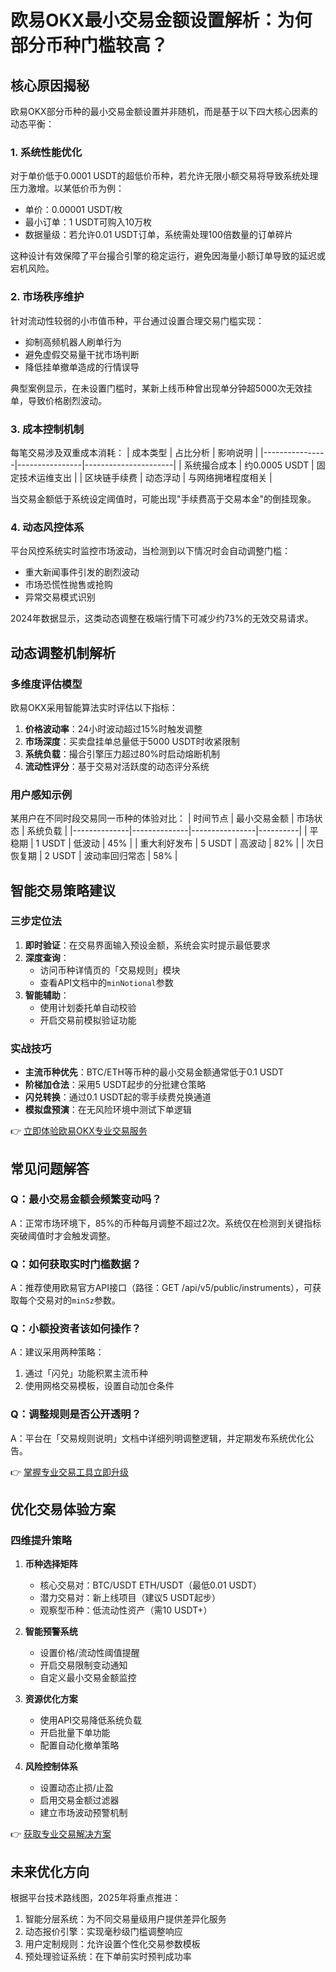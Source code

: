 # 欧易OKX最小交易金额设置解析：为何部分币种门槛较高？

## 核心原因揭秘

欧易OKX部分币种的最小交易金额设置并非随机，而是基于以下四大核心因素的动态平衡：

### 1. 系统性能优化
对于单价低于0.0001 USDT的超低价币种，若允许无限小额交易将导致系统处理压力激增。以某低价币为例：
- 单价：0.00001 USDT/枚
- 最小订单：1 USDT可购入10万枚
- 数据量级：若允许0.01 USDT订单，系统需处理100倍数量的订单碎片

这种设计有效保障了平台撮合引擎的稳定运行，避免因海量小额订单导致的延迟或宕机风险。

### 2. 市场秩序维护
针对流动性较弱的小市值币种，平台通过设置合理交易门槛实现：
- 抑制高频机器人刷单行为
- 避免虚假交易量干扰市场判断
- 降低挂单撤单造成的行情误导

典型案例显示，在未设置门槛时，某新上线币种曾出现单分钟超5000次无效挂单，导致价格剧烈波动。

### 3. 成本控制机制
每笔交易涉及双重成本消耗：
| 成本类型       | 占比分析       | 影响说明             |
|----------------|----------------|----------------------|
| 系统撮合成本   | 约0.0005 USDT  | 固定技术运维支出     |
| 区块链手续费   | 动态浮动       | 与网络拥堵程度相关   |

当交易金额低于系统设定阈值时，可能出现"手续费高于交易本金"的倒挂现象。

### 4. 动态风控体系
平台风控系统实时监控市场波动，当检测到以下情况时会自动调整门槛：
- 重大新闻事件引发的剧烈波动
- 市场恐慌性抛售或抢购
- 异常交易模式识别

2024年数据显示，这类动态调整在极端行情下可减少约73%的无效交易请求。

## 动态调整机制解析

### 多维度评估模型
欧易OKX采用智能算法实时评估以下指标：
1. **价格波动率**：24小时波动超过15%时触发调整
2. **市场深度**：买卖盘挂单总量低于5000 USDT时收紧限制
3. **系统负载**：撮合引擎压力超过80%时启动熔断机制
4. **流动性评分**：基于交易对活跃度的动态评分系统

### 用户感知示例
某用户在不同时段交易同一币种的体验对比：
| 时间节点     | 最小交易金额 | 市场状态       | 系统负载 |
|--------------|--------------|----------------|----------|
| 平稳期       | 1 USDT       | 低波动         | 45%      |
| 重大利好发布 | 5 USDT       | 高波动         | 82%      |
| 次日恢复期   | 2 USDT       | 波动率回归常态 | 58%      |

## 智能交易策略建议

### 三步定位法
1. **即时验证**：在交易界面输入预设金额，系统会实时提示最低要求
2. **深度查询**：
   - 访问币种详情页的「交易规则」模块
   - 查看API文档中的`minNotional`参数
3. **智能辅助**：
   - 使用计划委托单自动校验
   - 开启交易前模拟验证功能

### 实战技巧
- **主流币种优先**：BTC/ETH等币种的最小交易金额通常低于0.1 USDT
- **阶梯加仓法**：采用5 USDT起步的分批建仓策略
- **闪兑转换**：通过0.1 USDT起的零手续费兑换通道
- **模拟盘预演**：在无风险环境中测试下单逻辑

👉 [立即体验欧易OKX专业交易服务](https://bit.ly/okx_welcome)

## 常见问题解答

### Q：最小交易金额会频繁变动吗？
A：正常市场环境下，85%的币种每月调整不超过2次。系统仅在检测到关键指标突破阈值时才会触发调整。

### Q：如何获取实时门槛数据？
A：推荐使用欧易官方API接口（路径：GET /api/v5/public/instruments），可获取每个交易对的`minSz`参数。

### Q：小额投资者该如何操作？
A：建议采用两种策略：
1. 通过「闪兑」功能积累主流币种
2. 使用网格交易模板，设置自动加仓条件

### Q：调整规则是否公开透明？
A：平台在「交易规则说明」文档中详细列明调整逻辑，并定期发布系统优化公告。

👉 [掌握专业交易工具立即升级](https://bit.ly/okx_welcome)

## 优化交易体验方案

### 四维提升策略
1. **币种选择矩阵**
   - 核心交易对：BTC/USDT ETH/USDT（最低0.01 USDT）
   - 潜力交易对：新上线项目（建议5 USDT起步）
   - 观察型币种：低流动性资产（需10 USDT+）

2. **智能预警系统**
   - 设置价格/流动性阈值提醒
   - 开启交易限制变动通知
   - 自定义最小交易金额监控

3. **资源优化方案**
   - 使用API交易降低系统负载
   - 开启批量下单功能
   - 配置自动化撤单策略

4. **风险控制体系**
   - 设置动态止损/止盈
   - 启用交易金额过滤器
   - 建立市场波动预警机制

👉 [获取专业交易解决方案](https://bit.ly/okx_welcome)

## 未来优化方向

根据平台技术路线图，2025年将重点推进：
1. 智能分层系统：为不同交易量级用户提供差异化服务
2. 动态报价引擎：实现毫秒级门槛调整响应
3. 用户定制规则：允许设置个性化交易参数模板
4. 预处理验证系统：在下单前实时预判成功率
